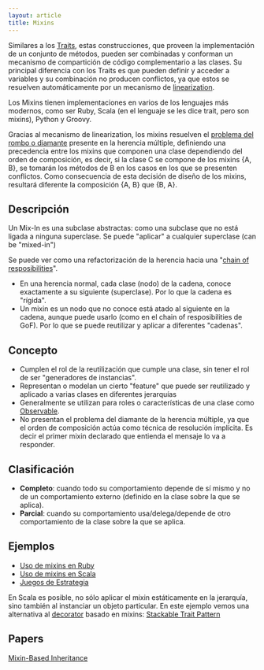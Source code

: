 ```yaml
---
layout: article
title: Mixins
---
```

Similares a los [Traits](traits.md), estas construcciones, que proveen la implementación de un conjunto de métodos, pueden ser combinadas y conforman un mecanismo de compartición de código complementario a las clases. Su principal diferencia con los Traits es que pueden definir y acceder a variables y su combinación no producen conflictos, ya que estos se resuelven automáticamente por un mecanismo de [linearization](flattening-vs-linearization.md).

Los Mixins tienen implementaciones en varios de los lenguajes más modernos, como ser Ruby, Scala (en el lenguaje se les dice trait, pero son mixins), Python y Groovy.

Gracias al mecanismo de linearization, los mixins resuelven el [problema del rombo o diamante](http://en.wikipedia.org/wiki/Multiple_inheritance#The_diamond_problem) presente en la herencia múltiple, definiendo una precedencia entre los mixins que componen una clase dependiendo del orden de composición, es decir, si la clase C se compone de los mixins {A, B}, se tomarán los métodos de B en los casos en los que se presenten conflictos. Como consecuencia de esta decisión de diseño de los mixins, resultará diferente la composición {A, B} que {B, A}.

Descripción
-----------

Un Mix-In es una subclase abstractas: como una subclase que no está ligada a ninguna superclase. Se puede "aplicar" a cualquier superclase (can be "mixed-in")

Se puede ver como una refactorización de la herencia hacia una "[chain of resposibilities](http://sourcemaking.com/design_patterns/chain_of_responsibility)".

-   En una herencia normal, cada clase (nodo) de la cadena, conoce exactamente a su siguiente (superclase). Por lo que la cadena es "rígida".
-   Un mixin es un nodo que no conoce está atado al siguiente en la cadena, aunque puede usarlo (como en el chain of resposibilities de GoF). Por lo que se puede reutilizar y aplicar a diferentes "cadenas".

Concepto
--------

-   Cumplen el rol de la reutilización que cumple una clase, sin tener el rol de ser "generadores de instancias".
-   Representan o modelan un cierto "feature" que puede ser reutilizado y aplicado a varias clases en diferentes jerarquías
-   Generalmente se utilizan para roles o características de una clase como [Observable](http://sourcemaking.com/design_patterns/observer).
-   No presentan el problema del diamante de la herencia múltiple, ya que el orden de composición actúa como técnica de resolución implícita. Es decir el primer mixin declarado que entienda el mensaje lo va a responder.

Clasificación
-------------

-   **Completo**: cuando todo su comportamiento depende de sí mismo y no de un comportamiento externo (definido en la clase sobre la que se aplica).
-   **Parcial**: cuando su comportamiento usa/delega/depende de otro comportamiento de la clase sobre la que se aplica.

Ejemplos
--------

-   [Uso de mixins en Ruby](http://www.tutorialspoint.com/ruby/ruby_modules.htm)
-   [Uso de mixins en Scala](http://docs.scala-lang.org/tutorials/tour/traits.html)
-   [Juegos de Estrategia](juegos-de-estrategia.md)

En Scala es posible, no sólo aplicar el mixin estáticamente en la jerarquía, sino también al instanciar un objeto particular. En este ejemplo vemos una alternativa al [decorator](http://sourcemaking.com/design_patterns/decorator) basado en mixins: [Stackable Trait Pattern](http://www.artima.com/scalazine/articles/stackable_trait_pattern.html)

Papers
------

[Mixin-Based Inheritance](http://stephane.ducasse.free.fr/Teaching/CoursAnnecy/0506-Master/ForPresentations/p303-bracha.pdf)

